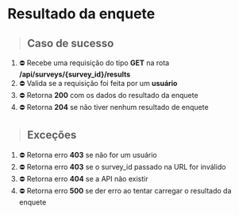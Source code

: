 # Resultado da enquete

> ## Caso de sucesso

1. ⛔️ Recebe uma requisição do tipo **GET** na rota **/api/surveys/{survey_id}/results**
2. ⛔️ Valida se a requisição foi feita por um **usuário**
3. ⛔️ Retorna **200** com os dados do resultado da enquete
4. ⛔️ Retorna **204** se não tiver nenhum resultado de enquete

> ## Exceções

1. ⛔️ Retorna erro **403** se não for um usuário
2. ⛔️ Retorna erro **403** se o survey_id passado na URL for inválido
3. ⛔️ Retorna erro **404** se a API não existir
4. ⛔️ Retorna erro **500** se der erro ao tentar carregar o resultado da enquete
